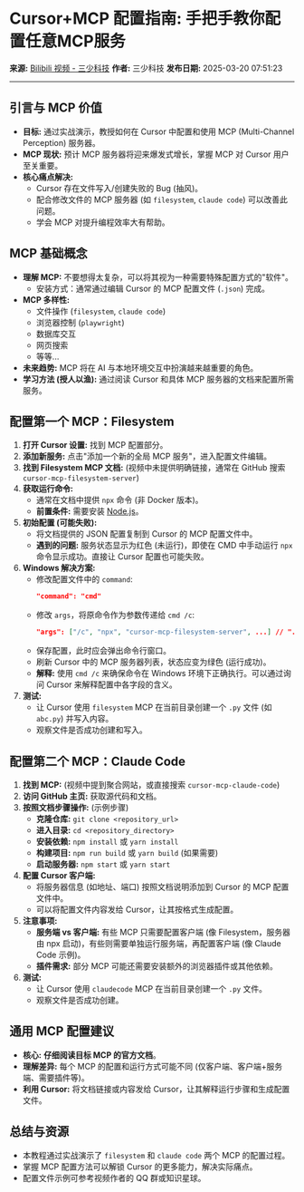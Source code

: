 # Cursor+MCP 配置指南: 手把手教你配置任意MCP服务

**来源:** [Bilibili 视频 - 三少科技](https://www.bilibili.com/video/BV1vwXPYkEGx/)
**作者:** 三少科技
**发布日期:** 2025-03-20 07:51:23

---

## 引言与 MCP 价值

*   **目标:** 通过实战演示，教授如何在 Cursor 中配置和使用 MCP (Multi-Channel Perception) 服务器。
*   **MCP 现状:** 预计 MCP 服务器将迎来爆发式增长，掌握 MCP 对 Cursor 用户至关重要。
*   **核心痛点解决:**
    *   Cursor 存在文件写入/创建失败的 Bug (抽风)。
    *   配合修改文件的 MCP 服务器 (如 `filesystem`, `claude code`) 可以改善此问题。
    *   学会 MCP 对提升编程效率大有帮助。

## MCP 基础概念

*   **理解 MCP:** 不要想得太复杂，可以将其视为一种需要特殊配置方式的"软件"。
    *   安装方式：通常通过编辑 Cursor 的 MCP 配置文件 (`.json`) 完成。
*   **MCP 多样性:**
    *   文件操作 (`filesystem`, `claude code`)
    *   浏览器控制 (`playwright`)
    *   数据库交互
    *   网页搜索
    *   等等...
*   **未来趋势:** MCP 将在 AI 与本地环境交互中扮演越来越重要的角色。
*   **学习方法 (授人以渔):** 通过阅读 Cursor 和具体 MCP 服务器的文档来配置所需服务。

## 配置第一个 MCP：Filesystem

1.  **打开 Cursor 设置:** 找到 MCP 配置部分。
2.  **添加新服务:** 点击"添加一个新的全局 MCP 服务"，进入配置文件编辑。
3.  **找到 Filesystem MCP 文档:** (视频中未提供明确链接，通常在 GitHub 搜索 `cursor-mcp-filesystem-server`)
4.  **获取运行命令:**
    *   通常在文档中提供 `npx` 命令 (非 Docker 版本)。
    *   **前置条件:** 需要安装 [Node.js](https://nodejs.org/)。
5.  **初始配置 (可能失败):**
    *   将文档提供的 JSON 配置复制到 Cursor 的 MCP 配置文件中。
    *   **遇到的问题:** 服务状态显示为红色 (未运行)，即使在 CMD 中手动运行 `npx` 命令显示成功。直接让 Cursor 配置也可能失败。
6.  **Windows 解决方案:**
    *   修改配置文件中的 `command`:
        ```json
        "command": "cmd"
        ```
    *   修改 `args`，将原命令作为参数传递给 `cmd /c`:
        ```json
        "args": ["/c", "npx", "cursor-mcp-filesystem-server", ...] // "..." 代表原命令的其他参数
        ```
    *   保存配置，此时应会弹出命令行窗口。
    *   刷新 Cursor 中的 MCP 服务器列表，状态应变为绿色 (运行成功)。
    *   **解释:** 使用 `cmd /c` 来确保命令在 Windows 环境下正确执行。可以通过询问 Cursor 来解释配置中各字段的含义。
7.  **测试:**
    *   让 Cursor 使用 `filesystem` MCP 在当前目录创建一个 `.py` 文件 (如 `abc.py`) 并写入内容。
    *   观察文件是否成功创建和写入。

## 配置第二个 MCP：Claude Code

1.  **找到 MCP:** (视频中提到聚合网站，或直接搜索 `cursor-mcp-claude-code`)
2.  **访问 GitHub 主页:** 获取源代码和文档。
3.  **按照文档步骤操作:** (示例步骤)
    *   **克隆仓库:** `git clone <repository_url>`
    *   **进入目录:** `cd <repository_directory>`
    *   **安装依赖:** `npm install` 或 `yarn install`
    *   **构建项目:** `npm run build` 或 `yarn build` (如果需要)
    *   **启动服务器:** `npm start` 或 `yarn start`
4.  **配置 Cursor 客户端:**
    *   将服务器信息 (如地址、端口) 按照文档说明添加到 Cursor 的 MCP 配置文件中。
    *   可以将配置文件内容发给 Cursor，让其按格式生成配置。
5.  **注意事项:**
    *   **服务端 vs 客户端:** 有些 MCP 只需要配置客户端 (像 Filesystem，服务器由 npx 启动)，有些则需要单独运行服务端，再配置客户端 (像 Claude Code 示例)。
    *   **插件需求:** 部分 MCP 可能还需要安装额外的浏览器插件或其他依赖。
6.  **测试:**
    *   让 Cursor 使用 `claudecode` MCP 在当前目录创建一个 `.py` 文件。
    *   观察文件是否成功创建。

## 通用 MCP 配置建议

*   **核心:** **仔细阅读目标 MCP 的官方文档**。
*   **理解差异:** 每个 MCP 的配置和运行方式可能不同 (仅客户端、客户端+服务端、需要插件等)。
*   **利用 Cursor:** 将文档链接或内容发给 Cursor，让其解释运行步骤和生成配置文件。

## 总结与资源

*   本教程通过实战演示了 `filesystem` 和 `claude code` 两个 MCP 的配置过程。
*   掌握 MCP 配置方法可以解锁 Cursor 的更多能力，解决实际痛点。
*   配置文件示例可参考视频作者的 QQ 群或知识星球。